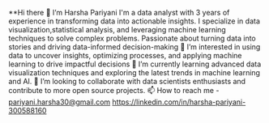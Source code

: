 **Hi there 👋 I’m Harsha Pariyani
I'm a data analyst with 3 years of experience in transforming data into actionable insights. I specialize in data visualization,statistical analysis, and leveraging machine learning techniques to solve complex problems. Passionate about turning data into stories and driving data-informed decision-making
👀 I’m interested in using data to uncover insights, optimizing processes, and applying machine learning to drive impactful decisions
🌱 I’m currently learning advanced data visualization techniques and exploring the latest trends in machine learning and AI.
💞️ I’m looking to collaborate with data scientists enthusiasts and contribute to more open source projects.
📫 How to reach me - pariyani.harsha30@gmail.com     https://linkedin.com/in/harsha-pariyani-300588160

<!---
harsha-pariyani/harsha-pariyani is a ✨ special ✨ repository because its `README.md` (this file) appears on your GitHub profile.
You can click the Preview link to take a look at your changes.
--->
